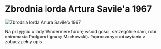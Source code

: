 Zbrodnia lorda Artura Savile'a 1967 
=============
[![Zbrodnia lorda Artura Savile'a 1967 ](http://vidos.pl/images/player.gif)](http://vidos.pl/zbrodnia-lorda-artura-savile-a-1967)

 Na przyjęciu u lady Windermere furorę wśród gości, szczególnie dam, robi chiromanta Podgers (Ignacy Machowski). Poproszony o odczytanie z zobacz pełny opis
